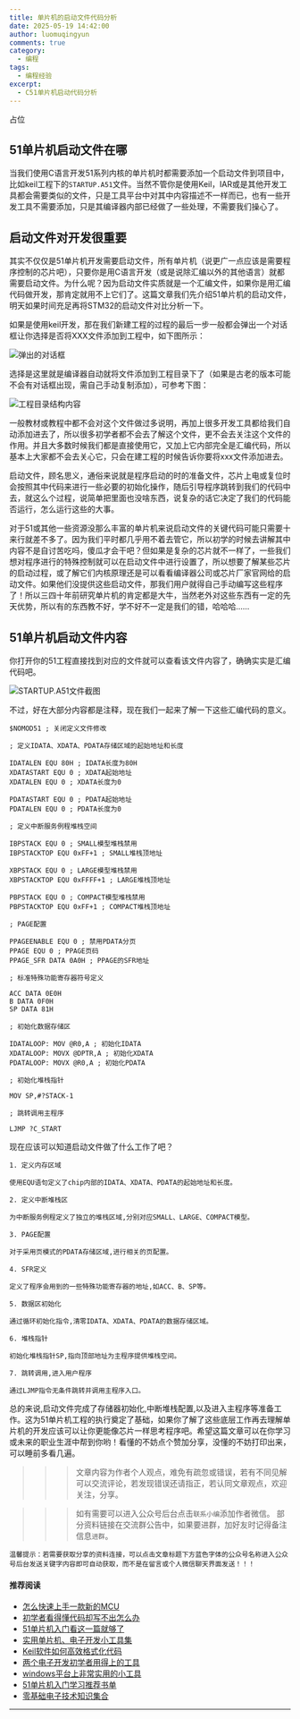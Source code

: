 ```yaml
---
title: 单片机的启动文件代码分析
date: 2025-05-19 14:42:00
author: luomuqingyun
comments: true
category:
  - 编程
tags:
  - 编程经验
excerpt:
  - C51单片机启动代码分析
---
```

占位
## 51单片机启动文件在哪
当我们使用C语言开发51系列内核的单片机时都需要添加一个启动文件到项目中，比如keil工程下的`STARTUP.A51`文件。当然不管你是使用Keil，IAR或是其他开发工具都会需要类似的文件，只是工具平台中对其中内容描述不一样而已，也有一些开发工具不需要添加，只是其编译器内部已经做了一些处理，不需要我们操心了。

## 启动文件对开发很重要
其实不仅仅是51单片机开发需要启动文件，所有单片机（说更广一点应该是需要程序控制的芯片吧），只要你是用C语言开发（或是说除汇编以外的其他语言）就都需要启动文件。为什么呢？因为启动文件实质就是一个汇编文件，如果你是用汇编代码做开发，那肯定就用不上它们了。这篇文章我们先介绍51单片机的启动文件，明天如果时间充足再将STM32的启动文件对比分析一下。

如果是使用keil开发，那在我们新建工程的过程的最后一步一般都会弹出一个对话框让你选择是否将XXX文件添加到工程中，如下图所示：

![弹出的对话框](https://files.mdnice.com/user/38598/9d5b4371-1904-4e5d-9093-a73aa5254c88.png)

选择是这里就是编译器自动就将文件添加到工程目录下了（如果是古老的版本可能不会有对话框出现，需自己手动复制添加），可参考下图：

![工程目录结构内容](https://files.mdnice.com/user/38598/a591d2c7-352b-45b5-9039-f9f8de14a4e2.png)

一般教材或教程中都不会对这个文件做过多说明，再加上很多开发工具都给我们自动添加进去了，所以很多初学者都不会去了解这个文件，更不会去关注这个文件的作用。并且大多数时候我们都是直接使用它，又加上它内部完全是汇编代码，所以基本上大家都不会去关心它，只会在建工程的时候告诉你要将xxx文件添加进去。

启动文件，顾名思义，通俗来说就是程序启动的时的准备文件，芯片上电或复位时会按照其中代码来进行一些必要的初始化操作，随后引导程序跳转到我们的代码中去，就这么个过程，说简单把里面也没啥东西，说复杂的话它决定了我们的代码能否运行，怎么运行这些的大事。

对于51或其他一些资源没那么丰富的单片机来说启动文件的关键代码可能只需要十来行就差不多了。因为我们平时都几乎用不着去管它，所以初学的时候去讲解其中内容不是自讨苦吃吗，傻瓜才会干吧？但如果是复杂的芯片就不一样了，一些我们想对程序进行的特殊控制就可以在启动文件中进行设置了，所以想要了解某些芯片的启动过程，或了解它们内核原理还是可以看看编译器公司或芯片厂家官网给的启动文件。如果他们没提供这些启动文件，那我们用户就得自己手动编写这些程序了！所以三四十年前研究单片机的肯定都是大牛，当然老外对这些东西有一定的先天优势，所以有的东西教不好，学不好不一定是我们的错，哈哈哈……

## 51单片机启动文件内容
你打开你的51工程直接找到对应的文件就可以查看该文件内容了，确确实实是汇编代码吧。

![STARTUP.A51文件截图](https://files.mdnice.com/user/38598/8280dbd6-7d9a-49c2-940e-7992b0357a8b.png)

不过，好在大部分内容都是注释，现在我们一起来了解一下这些汇编代码的意义。

```assembly
$NOMOD51 ; 关闭定义文件修改

; 定义IDATA、XDATA、PDATA存储区域的起始地址和长度

IDATALEN EQU 80H ; IDATA长度为80H
XDATASTART EQU 0 ; XDATA起始地址
XDATALEN EQU 0 ; XDATA长度为0

PDATASTART EQU 0 ; PDATA起始地址 
PDATALEN EQU 0 ; PDATA长度为0

; 定义中断服务例程堆栈空间

IBPSTACK EQU 0 ; SMALL模型堆栈禁用
IBPSTACKTOP EQU 0xFF+1 ; SMALL堆栈顶地址 

XBPSTACK EQU 0 ; LARGE模型堆栈禁用
XBPSTACKTOP EQU 0xFFFF+1 ; LARGE堆栈顶地址

PBPSTACK EQU 0 ; COMPACT模型堆栈禁用
PBPSTACKTOP EQU 0xFF+1 ; COMPACT堆栈顶地址

; PAGE配置

PPAGEENABLE EQU 0 ; 禁用PDATA分页
PPAGE EQU 0 ; PPAGE页码
PPAGE_SFR DATA 0A0H ; PPAGE的SFR地址

; 标准特殊功能寄存器符号定义

ACC DATA 0E0H 
B DATA 0F0H
SP DATA 81H 

; 初始化数据存储区 

IDATALOOP: MOV @R0,A ; 初始化IDATA
XDATALOOP: MOVX @DPTR,A ; 初始化XDATA
PDATALOOP: MOVX @R0,A ; 初始化PDATA

; 初始化堆栈指针

MOV SP,#?STACK-1

; 跳转调用主程序

LJMP ?C_START
```

现在应该可以知道启动文件做了什么工作了吧？
````
1. 定义内存区域

使用EQU语句定义了chip内部的IDATA、XDATA、PDATA的起始地址和长度。

2. 定义中断堆栈区

为中断服务例程定义了独立的堆栈区域,分别对应SMALL、LARGE、COMPACT模型。

3. PAGE配置

对于采用页模式的PDATA存储区域,进行相关的页配置。

4. SFR定义

定义了程序会用到的一些特殊功能寄存器的地址,如ACC、B、SP等。

5. 数据区初始化

通过循环初始化指令,清零IDATA、XDATA、PDATA的数据存储区域。

6. 堆栈指针

初始化堆栈指针SP,指向顶部地址为主程序提供堆栈空间。

7. 跳转调用,进入用户程序

通过LJMP指令无条件跳转并调用主程序入口。

````
总的来说,启动文件完成了存储器初始化,中断堆栈配置,以及进入主程序等准备工作。这为51单片机工程的执行奠定了基础，如果你了解了这些底层工作再去理解单片机的开发应该可以让你更能像芯片一样思考程序吧。希望这篇文章可以在你学习或未来的职业生涯中帮到你哟！看懂的不妨点个赞加分享，没懂的不妨打印出来，可以睡前多看几遍。

>>>文章内容为作者个人观点，难免有疏忽或错误，若有不同见解可以交流评论，若发现错误还请指正，若认同文章观点，欢迎关注，分享。

>>>如有需要可以进入公众号后台点击`联系小编`添加作者微信。
部分资料链接在交流群公告中，如果要进群，加好友时记得备注信息`进群`。

`温馨提示：若需要获取分享的资料连接，可以点击文章标题下方蓝色字体的公众号名称进入公众号后台发送关键字内容即可自动获取，而不是在留言或个人微信聊天界面发送！！！`

#### 推荐阅读
- [怎么快速上手一款新的MCU](https://mp.weixin.qq.com/s?__biz=MzI1OTQ4MTg4Ng==&mid=2247485581&idx=1&sn=b36e6536717774f7931c7aa93d5b237a&chksm=ea7900fcdd0e89ea0db13737720edc996fcb3fdbab3e43b4a92316240ac66d4b5a8bf9a07e78&token=466212876&lang=zh_CN#rd)
- [初学者看得懂代码却写不出怎么办](https://mp.weixin.qq.com/s?__biz=MzI1OTQ4MTg4Ng==&mid=2247485862&idx=1&sn=830ede5ac467c8d396adfbea141f0526&chksm=ea7901d7dd0e88c1e8e5396305ab83c6fbd884cf356ad64c54463230364e865a1659f193dd1f&token=63320980&lang=zh_CN#rd)
- [51单片机入门看这一篇就够了](https://mp.weixin.qq.com/s?__biz=MzI1OTQ4MTg4Ng==&mid=2247485523&idx=1&sn=b7fcd1b86e2467d6f03b1a520c39bb06&chksm=ea790022dd0e893452c4994fa16d63111b16d9878c303712f695b58b7af360b7b18c1ed4b201&token=1711068967&lang=zh_CN#rd)
- [实用单片机、电子开发小工具集](https://mp.weixin.qq.com/s?__biz=MzI1OTQ4MTg4Ng==&mid=2247485606&idx=1&sn=2b433faa2e436fc762dc538c9cf3fe14&chksm=ea7900d7dd0e89c169f8948ff3d423016c8f51f1c914eb7b0d20cba8145b9ffa54815915d67b&token=1580674001&lang=zh_CN#rd)
- [Keil软件如何高效格式化代码](https://mp.weixin.qq.com/s?__biz=MzI1OTQ4MTg4Ng==&mid=2247485572&idx=1&sn=17cefa35d9d660083d419a7e9b6db6f7&chksm=ea7900f5dd0e89e35b65ba26354cc69ad24f686d8e18abd34e0932567a9345e8c9ed653eee6b&token=1711068967&lang=zh_CN#rd)
- [两个电子开发初学者用得上的工具](https://mp.weixin.qq.com/s?__biz=MzI1OTQ4MTg4Ng==&mid=2247485987&idx=1&sn=106e52add61999ae4bddd8b28c7ed2b1&chksm=ea790252dd0e8b44e36e26f20153b1bd73a0fff98ef3c50330358435a9dfac2d97e04a30d59e&token=63320980&lang=zh_CN#rd)
- [windows平台上非常实用的小工具](https://mp.weixin.qq.com/s?__biz=MzI1OTQ4MTg4Ng==&mid=2247485420&idx=2&sn=728ca4abbadf7caf51c392e7d7045cbe&chksm=ea790f9ddd0e868b9fa162c80db1876199845f387bbe851c8d38a4e8412329ae635916c13cfb&token=1711068967&lang=zh_CN#rd)
- [51单片机入门学习推荐书单](https://mp.weixin.qq.com/s?__biz=MzI1OTQ4MTg4Ng==&mid=2247485689&idx=3&sn=d4c0d26781f307ffd26defdc4022c928&chksm=ea790088dd0e899e2872692b9568309e779acfc515e82c28a853d4228de2e2b8f7ee7149913f&token=63320980&lang=zh_CN#rd)
- [零基础电子技术知识集合](https://mp.weixin.qq.com/s?__biz=MzI1OTQ4MTg4Ng==&mid=2247485689&idx=4&sn=211c2d0871a19c5e92cdf0c34f01d96b&chksm=ea790088dd0e899e3042a649a346bc98e94189d1fd18da2b954a7ddb781582dc2d0a82e07f4d&token=970763775&lang=zh_CN#rd)
----


